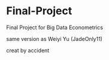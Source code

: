 # Final-Project
Final Project for Big Data Econometrics

same version as Weiyi Yu (JadeOnly11)

creat by accident
